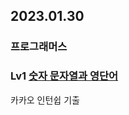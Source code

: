 ## 2023.01.30
### 프로그래머스

### Lv1 [숫자 문자열과 영단어](https://school.programmers.co.kr/learn/courses/30/lessons/81301)
카카오 인턴쉽 기출

